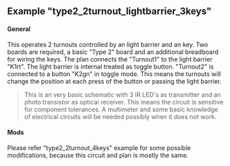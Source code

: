 ## Example "type2_2turnout_lightbarrier_3keys"

#### General
This operates 2 turnouts controlled by an light barrier and an key. Two boards are required, a basic "Type 2" board and an additional breadboard for wiring the keys. The plan connects the "Turnout1" to the light barrier "K1rt". The light barrier is internal treated as toggle button. "Turnout2" is connected to a button "K2gn" in toggle mode. This means the turnouts will change the position at each press of the button or passing the light barrier.
> This is an very basic schematic with 3 IR LED's as transmitter and an photo transistor as optical receiver. This means the circuit is sensitive for component tolerances. A multimeter and some basic knowledge of electrical circuits will be needed possibly when it does not work.

#### Mods
Please refer "type2_2turnout_4keys" example for some possible modifications, because this circuit and plan is mostly the same.